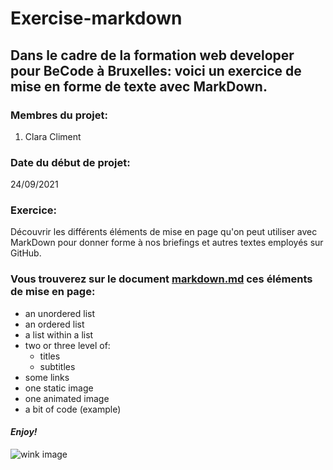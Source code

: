 # **Exercise-markdown**
## Dans le cadre de la formation web developer pour BeCode à Bruxelles: voici un exercice de mise en forme de texte avec MarkDown.

### **Membres du projet:**
1. Clara Climent

### **Date du début de projet:**
24/09/2021

### **Exercice:**
Découvrir les différents éléments de mise en page qu'on peut utiliser avec MarkDown pour donner forme à nos briefings et autres textes employés sur GitHub.

### **Vous trouverez sur le document [markdown.md](https://github.com/ClaraCliment/exercise-markdown/blob/main/markdown.md) ces éléments de mise en page:**
* an unordered list
* an ordered list
* a list within a list
* two or three level of:
  *  titles 
  *  subtitles
*  some links
*  one static image
*  one animated image
*  a bit of code (example)

#### *Enjoy!*


![wink image](https://i0.wp.com/serialmother.yoopies.fr/wp-content/uploads/clin.jpg?resize=300%2C174&ssl=1)

